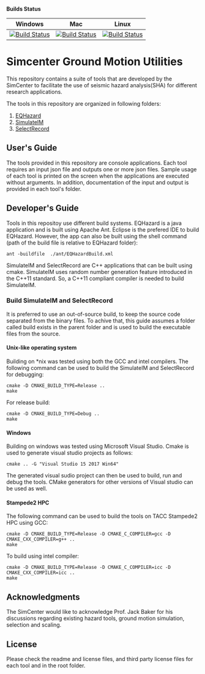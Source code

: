 **Builds Status**

| **Windows** | **Mac** | **Linux**|
|---|---|---|
[![Build Status](https://dev.azure.com/el7addad/Ground%20Motion%20Utilities/_apis/build/status/el7addad.GroundMotionUtilities?branchName=master&jobName=Job&configuration=Job%20windows)](https://dev.azure.com/el7addad/Ground%20Motion%20Utilities/_build/latest?definitionId=1&branchName=master)|[![Build Status](https://dev.azure.com/el7addad/Ground%20Motion%20Utilities/_apis/build/status/el7addad.GroundMotionUtilities?branchName=master&jobName=Job&configuration=Job%20mac)](https://dev.azure.com/el7addad/Ground%20Motion%20Utilities/_build/latest?definitionId=1&branchName=master)|[![Build Status](https://dev.azure.com/el7addad/Ground%20Motion%20Utilities/_apis/build/status/el7addad.GroundMotionUtilities?branchName=master&jobName=Job&configuration=Job%20linux)](https://dev.azure.com/el7addad/Ground%20Motion%20Utilities/_build/latest?definitionId=1&branchName=master)|

# Simcenter Ground Motion Utilities
This repository contains a suite of tools that are developed by the SimCenter to facilitate the use of seismic hazard analysis(SHA) for different research applications.

The tools in this repository are organized in following folders:
1. [EQHazard](EQHazard/Readme.md)
2. [SimulateIM](SimulateIM/Readme.md)
3. [SelectRecord](SelectRecord/Readme.md)

## User's Guide
The tools provided in this repository are console applications. Each tool requires an input json file and outputs one or more json files. Sample usage of each tool is printed on the screen when the applications are executed without arguments. In addition, documentation of the input and output is provided in each tool's folder.

## Developer's Guide
Tools in this repositoy use different build systems. EQHazard is a java application and is built using Apache Ant. Eclipse is the prefered IDE to build EQHazard. However, the app can also be built using the shell command (path of the build file is relative to EQHazard folder):
```shell
ant -buildfile  ./ant/EQHazardBuild.xml
```

SimulateIM and SelectRecord are C++ applications that can be built using cmake. SimulateIM uses random number generation feature introduced in the C++11 standard. So, a C++11 compliant compiler is needed to build SimulateIM.

### Build SimulateIM and SelectRecord
It is preferred to use an out-of-source build, to keep the source code separated from the binary files. To achive that, this guide assumes a folder called build exists in the parent folder and is used to build the executable files from the source.

#### Unix-like operating system
Building on *nix was tested using both the GCC and intel compilers. The following command can be used to build the SimulateIM and SelectRecord for debugging:
```
cmake -D CMAKE_BUILD_TYPE=Release ..
make
```
For release build:
```
cmake -D CMAKE_BUILD_TYPE=Debug ..
make
```

#### Windows
Building on windows was tested using Microsoft Visual Studio. Cmake is used to generate visual studio projects as follows:
```
cmake .. -G "Visual Studio 15 2017 Win64"
```

The generated visual sudio project can then be used to build, run and debug the tools. CMake generators for other versions of Visual studio can be used as well.

#### Stampede2 HPC
The following command can be used to build the tools on TACC Stampede2 HPC using GCC:
```
cmake -D CMAKE_BUILD_TYPE=Release -D CMAKE_C_COMPILER=gcc -D CMAKE_CXX_COMPILER=g++ ..
make
```

To build using intel compiler:
```
cmake -D CMAKE_BUILD_TYPE=Release -D CMAKE_C_COMPILER=icc -D CMAKE_CXX_COMPILER=icc ..
make
```
## Acknowledgments
The SimCenter would like to acknowledge Prof. Jack Baker for his discussions regarding existing hazard tools, ground motion simulation, selection and scaling.

## License

Please check the readme and license files, and third party license files for each tool and in the root folder.



